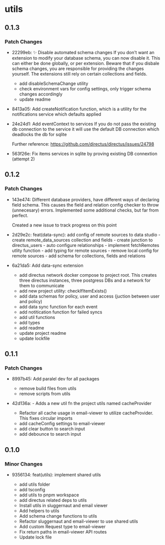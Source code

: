 # utils

## 0.1.3

### Patch Changes

- 22299eb: ✨ Disable automated schema changes
  If you don't want an extension to modify your database schema, you can now disable it. This can either be done globally, or per extension. Beware that if you disbale schema changes, you are responsible for providing the changes yourself. The extensions still rely on certain collections and fields.

  - add disableSchemaChange utility
  - check environment vars for config settings, only trigger schema changes accordingly
  - update readme

- 8413a05: Add createNotification function, which is a utility for the notifications service which defaults applied
- 24e24d1: Add eventContext to services
  If you do not pass the existing db connection to the service it will use the default DB connection which deadlocks the db for sqlite

  Further reference: https://github.com/directus/directus/issues/24798

- 563f26e: Fix items services in sqlite by proving existing DB connextion (attempt 2)

## 0.1.2

### Patch Changes

- 143e474: Different database providers, have different ways of declaring field schema.
  This causes the field and relation config checker to throw (unnecesary) errors.
  Implemented some additional checks, but far from perfect.

  Created a new issue to track progress on this point

- 2d29e2c: feat(data-sync): add config of remote sources to data studio - create remote_data_sources collection and fields - create junction to directus_users - auto configure relationships - implement fetchRemotes utlity function - add typing for remote sources - remove local config for remote sources - add schema for collections, fields and relations
- 6a21da5: Add data-sync extension

  - add directus network docker compose to project root. This creates three directus instances, three postgress DBs and a network for them to communicate
  - add new project utility: checkIfItemExists()
  - add data schemas for policy, user and access (juction between user and policy)
  - add data sync function for each event
  - add notitication function for failed syncs
  - add util functions
  - add types
  - add readme
  - update project readme
  - update lockfile

## 0.1.1

### Patch Changes

- 8997b45: Add paralel dev for all packages

  - remove build files from utils
  - remove scripts from utils

- 42d136a: - Adds a new util fn the project utils named cacheProvider
  - Refactor all cache usage in email-viewer to utilize cacheProvider. This fixes circular imports
  - add cacheConfig settings to email-viewer
  - add clear button to search input
  - add debounce to search input

## 0.1.0

### Minor Changes

- 9356134: feat(utils): implement shared utils

  - add utils folder
  - add tsconfig
  - add utils to pnpm workspace
  - add directus related deps to utils
  - Install utils in sluggernaut and email viewer
  - Add helpers to utils
  - Add schema change functions to utils
  - Refactor sluggernaut and email-viewer to use shared utils
  - Add custom Request type to email-viewer
  - Fix return paths in email-viewer API routes
  - Update lock file
